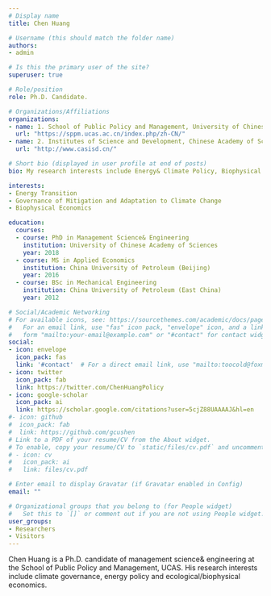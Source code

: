 ```yaml
---
# Display name
title: Chen Huang

# Username (this should match the folder name)
authors:
- admin

# Is this the primary user of the site?
superuser: true

# Role/position
role: Ph.D. Candidate.

# Organizations/Affiliations
organizations:
- name: 1. School of Public Policy and Management, University of Chinese Academy of Sciences
  url: "https://sppm.ucas.ac.cn/index.php/zh-CN/"
- name: 2. Institutes of Science and Development, Chinese Academy of Sciences
  url: "http://www.casisd.cn/"

# Short bio (displayed in user profile at end of posts)
bio: My research interests include Energy& Climate Policy, Biophysical Economics.

interests:
- Energy Transition
- Governance of Mitigation and Adaptation to Climate Change
- Biophysical Economics

education:
  courses:
  - course: PhD in Management Science& Engineering
    institution: University of Chinese Academy of Sciences
    year: 2018
  - course: MS in Applied Economics
    institution: China University of Petroleum (Beijing)
    year: 2016
  - course: BSc in Mechanical Engineering
    institution: China University of Petroleum (East China)
    year: 2012

# Social/Academic Networking
# For available icons, see: https://sourcethemes.com/academic/docs/page-builder/#icons
#   For an email link, use "fas" icon pack, "envelope" icon, and a link in the
#   form "mailto:your-email@example.com" or "#contact" for contact widget.
social:
- icon: envelope
  icon_pack: fas
  link: '#contact'  # For a direct email link, use "mailto:toocold@foxmail.com".
- icon: twitter
  icon_pack: fab
  link: https://twitter.com/ChenHuangPolicy
- icon: google-scholar
  icon_pack: ai
  link: https://scholar.google.com/citations?user=5cjZ88UAAAAJ&hl=en
#- icon: github
#  icon_pack: fab
#  link: https://github.com/gcushen
# Link to a PDF of your resume/CV from the About widget.
# To enable, copy your resume/CV to `static/files/cv.pdf` and uncomment the lines below.
# - icon: cv
#   icon_pack: ai
#   link: files/cv.pdf

# Enter email to display Gravatar (if Gravatar enabled in Config)
email: ""

# Organizational groups that you belong to (for People widget)
#   Set this to `[]` or comment out if you are not using People widget.
user_groups:
- Researchers
- Visitors
---
```


Chen Huang is a Ph.D. candidate of management science& engineering at the School of Public Policy and Management, UCAS. His research interests include climate governance, energy policy and ecological/biophysical economics.

